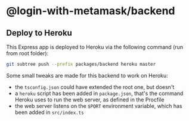 # @login-with-metamask/backend

## Deploy to Heroku

This Express app is deployed to Heroku via the following command (run from root folder):

```bash
git subtree push --prefix packages/backend heroku master
```

Some small tweaks are made for this backend to work on Heroku:
- the `tsconfig.json` could have extended the root one, but doesn't
- a `heroku` script has been added in `package.json`, that's the command Heroku uses to run the web server, as defined in the Procfile
- the web server listens on the `$PORT` environment variable, which has been added in `src/index.ts`
